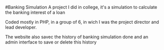 #Banking Simulation
A project I did in college, it's a simulation to calculate the banking interest of a loan

Coded mostly in PHP, in a group of 6, in wich I was the project director and lead developer.

The website also savec the history of banking simulation done and an admin interface to save or delete this history
